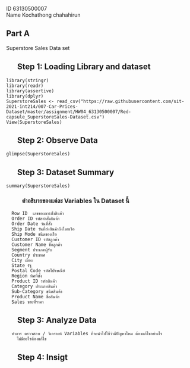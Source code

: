 ID 63130500007 <br >
Name Kochathong chahahirun <br />
##

## Part A
 Superstore Sales Data set

  ## &nbsp;&nbsp;&nbsp;&nbsp;&nbsp; Step 1: Loading Library and dataset
    
    library(stringr)
    library(readr)
    library(assertive)
    library(dplyr)
    SuperstoreSales <- read_csv("https://raw.githubusercontent.com/sit-2021-int214/007-Car-Prices-Dataset/master/assignment/HW04_63130500007/Red-capsule_SuperstoreSales-Dataset.csv")
    View(SuperstoreSales)
    
  ## &nbsp;&nbsp;&nbsp;&nbsp;&nbsp; Step 2: Observe Data
  
    glimpse(SuperstoreSales)
  
  ## &nbsp;&nbsp;&nbsp;&nbsp;&nbsp; Step 3: Dataset Summary
  
    summary(SuperstoreSales)
  
  ### &nbsp;&nbsp;&nbsp;&nbsp;&nbsp;&nbsp;&nbsp;&nbsp;&nbsp;&nbsp; คำอธิบายของแต่ละ Variables ใน Dataset นี้    
      Row ID  เลขของการสั่งสินค้า
      Order ID รหัสคำสั่งสินค้า
      Order Date วันที่สั่ง
      Ship Date วันที่ส่งสินค้าถึงโดยเรือ
      Ship Mode ชนิดของเรือ
      Customer ID รหัสลูกค้า
      Customer Name ชื่อลูกค้า
      Segment ประเภทผู้รับ
      Country ประเทศ
      City เมือง
      State รัฐ
      Postal Code รหัสไปรษณีย์
      Region ทิศที่ตั้ง
      Product ID รหัสสินค้า
      Category ประเภทสินค้า
      Sub-Category ชนิดสินค้า
      Product Name ชื่อสินค้า
      Sales ขายที่ราคา
      
   ## &nbsp;&nbsp;&nbsp;&nbsp;&nbsp; Step 3: Analyze Data
      ทำการ ตรวจสอบ / วิเคราะห์ Variables ที่จะนำไปใช้ว่ามีปัญหาไหม ต้องแก้ไขอย่างไร
        ไม่มีอะไรต้องแก้ไข
      
   ## &nbsp;&nbsp;&nbsp;&nbsp;&nbsp; Step 4: Insigt 
